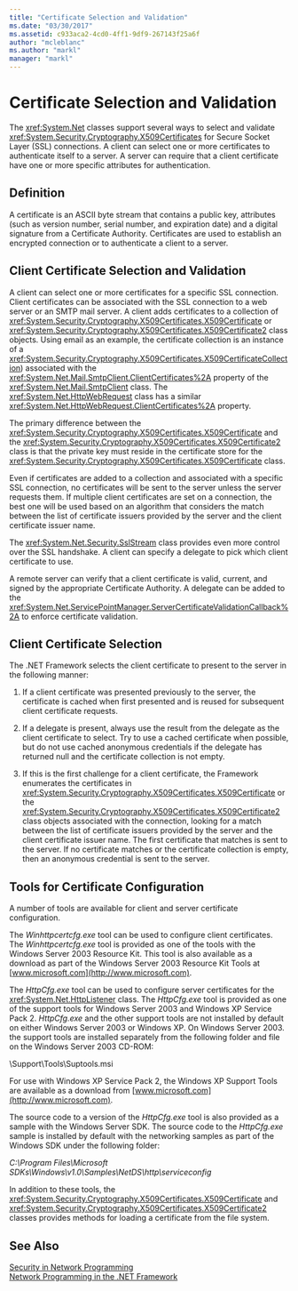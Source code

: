 ```yaml
---
title: "Certificate Selection and Validation"
ms.date: "03/30/2017"
ms.assetid: c933aca2-4cd0-4ff1-9df9-267143f25a6f
author: "mcleblanc"
ms.author: "markl"
manager: "markl"
---
```

# Certificate Selection and Validation
The <xref:System.Net> classes support several ways to select and validate <xref:System.Security.Cryptography.X509Certificates> for Secure Socket Layer (SSL) connections. A client can select one or more certificates to authenticate itself to a server. A server can require that a client certificate have one or more specific attributes for authentication.  
  
## Definition  
 A certificate is an ASCII byte stream that contains a public key, attributes (such as version number, serial number, and expiration date) and a digital signature from a Certificate Authority. Certificates are used to establish an encrypted connection or to authenticate a client to a server.  
  
## Client Certificate Selection and Validation  
 A client can select one or more certificates for a specific SSL connection. Client certificates can be associated with the SSL connection to a web server or an SMTP mail server. A client adds certificates to a collection of <xref:System.Security.Cryptography.X509Certificates.X509Certificate> or <xref:System.Security.Cryptography.X509Certificates.X509Certificate2> class objects. Using email as an example, the certificate collection is an instance of a <xref:System.Security.Cryptography.X509Certificates.X509CertificateCollection>) associated with the <xref:System.Net.Mail.SmtpClient.ClientCertificates%2A> property of the <xref:System.Net.Mail.SmtpClient> class. The <xref:System.Net.HttpWebRequest> class has a similar <xref:System.Net.HttpWebRequest.ClientCertificates%2A> property.  
  
 The primary difference between the <xref:System.Security.Cryptography.X509Certificates.X509Certificate> and the <xref:System.Security.Cryptography.X509Certificates.X509Certificate2> class is that the private key must reside in the certificate store for the <xref:System.Security.Cryptography.X509Certificates.X509Certificate> class.  
  
 Even if certificates are added to a collection and associated with a specific SSL connection, no certificates will be sent to the server unless the server requests them. If multiple client certificates are set on a connection, the best one will be used based on an algorithm that considers the match between the list of certificate issuers provided by the server and the client certificate issuer name.  
  
 The <xref:System.Net.Security.SslStream> class provides even more control over the SSL handshake. A client can specify a delegate to pick which client certificate to use.  
  
 A remote server can verify that a client certificate is valid, current, and signed by the appropriate Certificate Authority. A delegate can be added to the <xref:System.Net.ServicePointManager.ServerCertificateValidationCallback%2A> to enforce certificate validation.  
  
## Client Certificate Selection  
 The .NET Framework selects the client certificate to present to the server in the following manner:  
  
1.  If a client certificate was presented previously to the server, the certificate is cached when first presented and is reused for subsequent client certificate requests.  
  
2.  If a delegate is present, always use the result from the delegate as the client certificate to select. Try to use a cached certificate when possible, but do not use cached anonymous credentials if the delegate has returned null and the certificate collection is not empty.  
  
3.  If this is the first challenge for a client certificate, the Framework enumerates the certificates in <xref:System.Security.Cryptography.X509Certificates.X509Certificate> or the <xref:System.Security.Cryptography.X509Certificates.X509Certificate2> class objects associated with the connection, looking for a match between the list of certificate issuers provided by the server and the client certificate issuer name. The first certificate that matches is sent to the server. If no certificate matches or the certificate collection is empty, then an anonymous credential is sent to the server.  
  
## Tools for Certificate Configuration  
 A number of tools are available for client and server certificate configuration.  
  
 The *Winhttpcertcfg.exe* tool can be used to configure client certificates. The *Winhttpcertcfg.exe* tool is provided as one of the tools with the Windows Server 2003 Resource Kit. This tool is also available as a download as part of the Windows Server 2003 Resource Kit Tools at [www.microsoft.com](http://www.microsoft.com).  
  
The *HttpCfg.exe* tool can be used to configure server certificates for the <xref:System.Net.HttpListener> class. The *HttpCfg.exe* tool is provided as one of the support tools for Windows Server 2003 and Windows XP Service Pack 2. *HttpCfg.exe* and the other support tools are not installed by default on either Windows Server 2003 or Windows XP. On Windows Server 2003. the support tools are installed separately from the following folder and file on the Windows Server 2003 CD-ROM:  
  
 \Support\Tools\Suptools.msi  
  
 For use with Windows XP Service Pack 2, the Windows XP Support Tools are available as a download from [www.microsoft.com](http://www.microsoft.com).  
  
 The source code to a version of the *HttpCfg.exe* tool is also provided as a sample with the Windows Server SDK. The source code to the *HttpCfg.exe* sample is installed by default with the networking samples as part of the Windows SDK under the following folder:  
  
 *C:\Program Files\Microsoft SDKs\Windows\v1.0\Samples\NetDS\http\serviceconfig*  
  
 In addition to these tools, the <xref:System.Security.Cryptography.X509Certificates.X509Certificate> and <xref:System.Security.Cryptography.X509Certificates.X509Certificate2> classes provides methods for loading a certificate from the file system.  
  
## See Also  
 [Security in Network Programming](../../../docs/framework/network-programming/security-in-network-programming.md)  
 [Network Programming in the .NET Framework](../../../docs/framework/network-programming/index.md)
